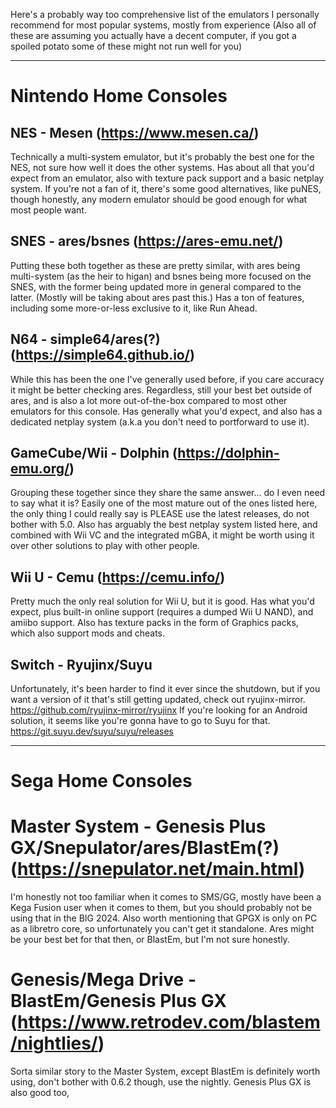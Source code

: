 Here's a probably way too comprehensive list of the emulators I personally recommend for most popular systems, mostly from experience 
(Also all of these are assuming you actually have a decent computer, if you got a spoiled potato some of these might not run well for you)

---

# Nintendo Home Consoles


## NES - Mesen (https://www.mesen.ca/)

Technically a multi-system emulator, but it's probably the best one for the NES, not sure how well it does the other systems. 
Has about all that you'd expect from an emulator, also with texture pack support and a basic netplay system. 
If you're not a fan of it, there's some good alternatives, like puNES, though honestly, any modern emulator should be good enough for what most people want. 

## SNES - ares/bsnes (https://ares-emu.net/)

Putting these both together as these are pretty similar, with ares being multi-system (as the heir to higan) and bsnes being more focused on the SNES, 
with the former being updated more in general compared to the latter. (Mostly will be taking about ares past this.) 
Has a ton of features, including some more-or-less exclusive to it, like Run Ahead. 

## N64 - simple64/ares(?) (https://simple64.github.io/)

While this has been the one I've generally used before, if you care accuracy it might be better checking ares. 
Regardless, still your best bet outside of ares, and is also a lot more out-of-the-box compared to most other emulators for this console. 
Has generally what you'd expect, and also has a dedicated netplay system (a.k.a you don't need to portforward to use it). 

## GameCube/Wii - Dolphin (https://dolphin-emu.org/)

Grouping these together since they share the same answer... do I even need to say what it is? 
Easily one of the most mature out of the ones listed here, the only thing I could really say is PLEASE use the latest releases, do not bother with 5.0. 
Also has arguably the best netplay system listed here, and combined with Wii VC and the integrated mGBA, 
it might be worth using it over other solutions to play with other people. 

## Wii U - Cemu (https://cemu.info/)

Pretty much the only real solution for Wii U, but it is good. 
Has what you'd expect, plus built-in online support (requires a dumped Wii U NAND), and amiibo support. 
Also has texture packs in the form of Graphics packs, which also support mods and cheats. 

## Switch - Ryujinx/Suyu

Unfortunately, it's been harder to find it ever since the shutdown, 
but if you want a version of it that's still getting updated, check out ryujinx-mirror. 
https://github.com/ryujinx-mirror/ryujinx
If you're looking for an Android solution, it seems like you're gonna have to go to Suyu for that. 
https://git.suyu.dev/suyu/suyu/releases

---

# Sega Home Consoles


# Master System - Genesis Plus GX/Snepulator/ares/BlastEm(?) (https://snepulator.net/main.html)

I'm honestly not too familiar when it comes to SMS/GG, mostly have been a Kega Fusion user when it comes to them, 
but you should probably not be using that in the BIG 2024. 
Also worth mentioning that GPGX is only on PC as a libretro core, so unfortunately you can't get it standalone. 
Ares might be your best bet for that then, or BlastEm, but I'm not sure honestly. 

# Genesis/Mega Drive - BlastEm/Genesis Plus GX (https://www.retrodev.com/blastem/nightlies/)

Sorta similar story to the Master System, except BlastEm is definitely worth using, don't bother with 0.6.2 though, use the nightly.
Genesis Plus GX is also good too,
